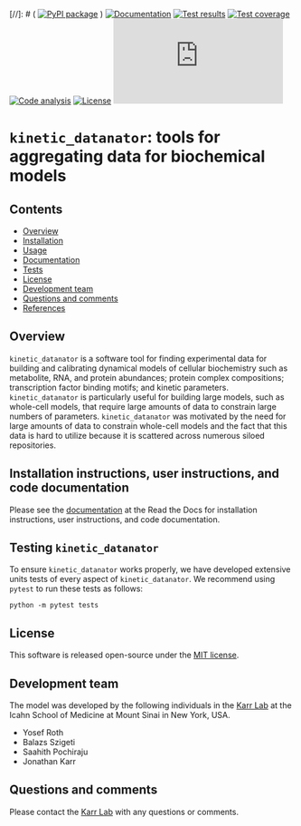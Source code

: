 [//]: # ( [![PyPI package](https://img.shields.io/pypi/v/Kinetic-Datanator.svg)](https://pypi.python.org/pypi/Kinetic-Datanator) )
[![Documentation](https://img.shields.io/badge/docs-latest-green.svg)](http://docs.karrlab.org/kinetic_datanator)
[![Test results](https://circleci.com/gh/KarrLab/kinetic_datanator.svg?style=shield)](https://circleci.com/gh/KarrLab/kinetic_datanator)
[![Test coverage](https://coveralls.io/repos/github/KarrLab/kinetic_datanator/badge.svg)](https://coveralls.io/github/KarrLab/kinetic_datanator)
[![Code analysis](https://api.codeclimate.com/v1/badges/62e495c53a118f35afea/maintainability)](https://codeclimate.com/github/KarrLab/kinetic_datanator)
[![License](https://img.shields.io/github/license/KarrLab/kinetic_datanator.svg)](LICENSE)
![Analytics](https://ga-beacon.appspot.com/UA-86759801-1/kinetic_datanator/README.md?pixel)

# `kinetic_datanator`: tools for aggregating data for biochemical models

## Contents
* [Overview](#overview)
* [Installation](#installation)
* [Usage](#usage)
* [Documentation](#documentation)
* [Tests](#tests)
* [License](#license)
* [Development team](#development-team)
* [Questions and comments](#questions-and-comments)
* [References](#references)

## Overview
`kinetic_datanator` is a software tool for finding experimental data for building and calibrating dynamical models of cellular biochemistry such as metabolite, RNA, and protein abundances; protein complex compositions; transcription factor binding motifs; and kinetic parameters. ``kinetic_datanator`` is particularly useful for building large models, such as whole-cell models, that require large amounts of data to constrain large numbers of parameters. ``kinetic_datanator`` was motivated by the need for large amounts of data to constrain whole-cell models and the fact that this data is hard to utilize because it is scattered across numerous siloed repositories.

## Installation instructions, user instructions, and code documentation
Please see the [documentation](http://docs.karrlab.org/kinetic_datanator) at the Read the Docs for installation instructions, user instructions, and code documentation.

## Testing `kinetic_datanator`
To ensure `kinetic_datanator` works properly, we have developed extensive units tests of every aspect of `kinetic_datanator`. We recommend using `pytest` to run these tests as follows:

```
python -m pytest tests
```

## License
This software is released open-source under the [MIT license](LICENSE).

## Development team
The model was developed by the following individuals in the [Karr Lab](http://www.karrlab.org) at the Icahn School of Medicine at Mount Sinai in New York, USA.

* Yosef Roth
* Balazs Szigeti
* Saahith Pochiraju
* Jonathan Karr

## Questions and comments
Please contact the [Karr Lab](http://www.karrlab.org) with any questions or comments.
